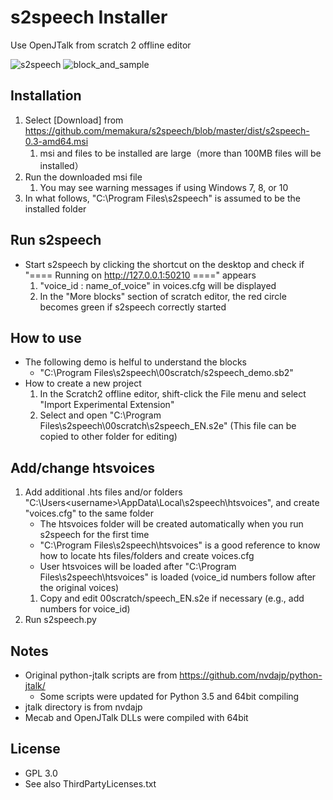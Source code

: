 # s2speech Installer
Use OpenJTalk from scratch 2 offline editor

![s2speech](https://github.com/memakura/s2speech/blob/master/images/ScratchSpeechSynth.png)
![block_and_sample](https://github.com/memakura/s2speech/blob/master/images/block_and_sample.png)

## Installation
1. Select [Download] from https://github.com/memakura/s2speech/blob/master/dist/s2speech-0.3-amd64.msi
    1. msi and files to be installed are large（more than 100MB files will be installed）
1. Run the downloaded msi file
    1. You may see warning messages if using Windows 7, 8, or 10
1. In what follows, "C:\Program Files\s2speech" is assumed to be the installed folder

## Run s2speech
- Start s2speech by clicking the shortcut on the desktop and check if "==== Running on http://127.0.0.1:50210 ====" appears
    1. "voice_id : name_of_voice" in voices.cfg will be displayed
    1. In the "More blocks" section of scratch editor, the red circle becomes green if s2speech correctly started

## How to use
- The following demo is helful to understand the blocks
    - "C:\Program Files\s2speech\00scratch/s2speech_demo.sb2"
- How to create a new project
    1. In the Scratch2 offline editor, shift-click the File menu and select "Import Experimental Extension"
    1. Select and open "C:\Program Files\s2speech\00scratch\s2speech_EN.s2e" (This file can be copied to other folder for editing)

## Add/change htsvoices
1. Add additional .hts files and/or folders "C:\Users\<username>\AppData\Local\s2speech\htsvoices", and create "voices.cfg" to the same folder
    - The htsvoices folder will be created automatically when you run s2speech for the first time
    - "C:\Program Files\s2speech\htsvoices" is a good reference to know how to locate hts files/folders and create voices.cfg
    - User htsvoices will be loaded after "C:\Program Files\s2speech\htsvoices" is loaded (voice_id numbers follow after the original voices)
    1. Copy and edit 00scratch/speech_EN.s2e if necessary (e.g., add numbers for voice_id)
1. Run s2speech.py

## Notes
- Original python-jtalk scripts are from https://github.com/nvdajp/python-jtalk/
    - Some scripts were updated for Python 3.5 and 64bit compiling
- jtalk directory is from nvdajp
- Mecab and OpenJTalk DLLs were compiled with 64bit

## License
- GPL 3.0
- See also ThirdPartyLicenses.txt
